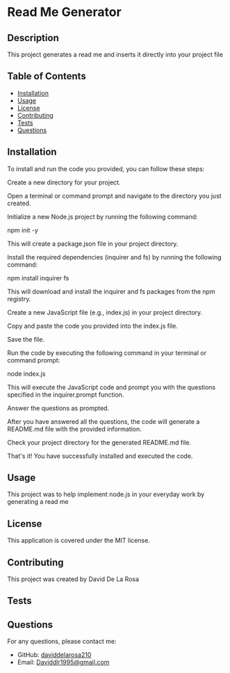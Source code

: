 
# Read Me Generator

## Description
This project generates a read me and inserts it directly into your project file

## Table of Contents
- [Installation](#installation)
- [Usage](#usage)
- [License](#license)
- [Contributing](#contributing)
- [Tests](#tests)
- [Questions](#questions)

## Installation
To install and run the code you provided, you can follow these steps:



Create a new directory for your project.



Open a terminal or command prompt and navigate to the directory you just created.



Initialize a new Node.js project by running the following command:




npm init -y

This will create a package.json file in your project directory.



Install the required dependencies (inquirer and fs) by running the following command:


npm install inquirer fs

This will download and install the inquirer and fs packages from the npm registry.



Create a new JavaScript file (e.g., index.js) in your project directory.



Copy and paste the code you provided into the index.js file.



Save the file.



Run the code by executing the following command in your terminal or command prompt:




node index.js

This will execute the JavaScript code and prompt you with the questions specified in the inquirer.prompt function.



Answer the questions as prompted.



After you have answered all the questions, the code will generate a README.md file with the provided information.



Check your project directory for the generated README.md file.




That's it! You have successfully installed and executed the code.
## Usage

This project was to help implement node.js in your everyday work by generating a read me

## License
This application is covered under the MIT license.

## Contributing
This project was created by David De La Rosa

## Tests


## Questions
For any questions, please contact me:
- GitHub: [daviddelarosa210](https://github.com/daviddelarosa210)
- Email: Daviddlr1995@gmail.com
